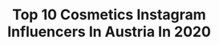 ---
title: Top 10 Cosmetics Instagram Influencers In Austria In 2020
description: Identify the most popular Instagram accounts on inBeat.
platform: Instagram
profiles:
  - username: "terezabudkova"
    fullname: >-
      Tereza Budková
    location: "Austria"
    followers: 77631
    engagement: 497
    commentsToLikes: 0.029766
    avatar: "https://scontent-atl3-1.cdninstagram.com/v/t51.2885-19/s320x320/73480706_1693470544121824_8933516805855510528_n.jpg?_nc_ht=scontent-atl3-1.cdninstagram.com&_nc_ohc=UtHZUcQX-z4AX8XMNsR&oh=53042d367dff3150e3a17b52ba4eef7f&oe=5EBC3919"
    verified: true
    hashtags: "#snikers, #behindthescenes, #bridalmakeup, #springfashion"
  - username: "albiinais"
    fullname: >-
      Albina Isufi
    location: "Austria"
    followers: 3358
    engagement: 4217
    commentsToLikes: 0.032035
    avatar: "https://scontent-ams4-1.cdninstagram.com/v/t51.2885-19/s320x320/89330390_497688834173849_652629660835774464_n.jpg?_nc_ht=scontent-ams4-1.cdninstagram.com&_nc_ohc=VU8xOyb31dwAX-B1-EB&oh=bc07a26112c2183326e983ce4ed30416&oe=5EB9C11E"
    verified: false
    hashtags: "#austria, #promotion, #motivation, #lips"
  - username: "thafreckledgirl"
    fullname: >-
      Natalie Haffar🐉
    location: "Austria"
    followers: 13074
    engagement: 849
    commentsToLikes: 0.026790
    avatar: "https://instagram.fkix2-1.fna.fbcdn.net/v/t51.2885-19/s320x320/77035845_3183981901826079_3690189605270716416_n.jpg?_nc_ht=instagram.fkix2-1.fna.fbcdn.net&_nc_ohc=YnQvU1srYJ0AX_Dr7zn&oh=ff64d70471815c7127003035aeeab200&oe=5EB6EB04"
    verified: false
    hashtags: "#lifeyourlifetothefullest, #giveittestraight, #lip, #foundation"
  - username: "tatjanakreuzmayr"
    fullname: >-
      Tatjana Kreuzmayr
    location: "Austria"
    followers: 104550
    engagement: 96
    commentsToLikes: 0.114715
    avatar: "https://scontent-lhr8-1.cdninstagram.com/v/t51.2885-19/s320x320/73512769_1158535297671071_7992065021158883328_n.jpg?_nc_ht=scontent-lhr8-1.cdninstagram.com&_nc_ohc=9MgGeancJYwAX-gCESZ&oh=496f17f781335547c11b82e13d8d0c61&oe=5EBB630D"
    verified: true
    hashtags: "#overthetop, #spaday, #runwaymyway, #unterfordert"
  - username: "ebruerkut"
    fullname: >-
      Ebru Erkut
    location: "Austria"
    followers: 186141
    engagement: 264
    commentsToLikes: 0.041766
    avatar: "https://scontent-bos3-1.cdninstagram.com/v/t51.2885-19/s320x320/81684549_470962163609829_164806248858910720_n.jpg?_nc_ht=scontent-bos3-1.cdninstagram.com&_nc_ohc=REQTgY0tGgYAX9NGH0q&oh=e9e1c59dfdeb51c595c5281a18539d89&oe=5EB8A586"
    verified: false
    hashtags: "#viennacitygirl, #makeupgiveaway, #outfitinspiration, #birthdaygirl"
  - username: "heartblood"
    fullname: >-
      RAPHAELA FUCHS
    location: "Austria"
    followers: 37223
    engagement: 211
    commentsToLikes: 0.044520
    avatar: "https://scontent-nrt1-1.cdninstagram.com/v/t51.2885-19/s320x320/80577046_631968584224964_1476459050257350656_n.jpg?_nc_ht=scontent-nrt1-1.cdninstagram.com&_nc_ohc=YgdcTTz6bZkAX_gyJPV&oh=4132dac2a0d20196732f6af37117af80&oe=5EB58B3F"
    verified: false
    hashtags: "#fashionblogger, #timetoreadabook, #outfitideas, #analoguephotography"
  - username: "nadjahluchovsky"
    fullname: >-
      Make-upArtist-Bodypainter💄🎨
    location: "Austria"
    followers: 34080
    engagement: 102
    commentsToLikes: 0.116953
    avatar: "https://scontent-lhr8-1.cdninstagram.com/v/t51.2885-19/s320x320/64493252_888233474851321_9222095843157344256_n.jpg?_nc_ht=scontent-lhr8-1.cdninstagram.com&_nc_ohc=2IJFsS3QXC8AX9QnGMX&oh=9593a6d7c5e23489799b9ff8aebcef91&oe=5EBA702F"
    verified: false
    hashtags: "#greenmakeup, #makeupisfun, #inspirecosmetic, #muaworld"
  - username: "paulawwolf"
    fullname: >-
      Paula Wolf
    location: "Austria"
    followers: 333470
    engagement: 364
    commentsToLikes: 0.054433
    avatar: "https://scontent-lhr8-1.cdninstagram.com/v/t51.2885-19/s320x320/72845951_2658464367716279_3930345437520723968_n.jpg?_nc_ht=scontent-lhr8-1.cdninstagram.com&_nc_ohc=Xa36xMsQkrQAX92Csws&oh=80a90f5a29469f046a3bc8487f0c63a8&oe=5EBA0A75"
    verified: false
    hashtags: "#toofaced, #revolutionxjakejamie, #starskinbeauty, #lashes"
  - username: "christintalksbeauty"
    fullname: >-
      Christin
    location: "Austria"
    followers: 3058
    engagement: 1327
    commentsToLikes: 0.131749
    avatar: "https://scontent-lhr8-1.cdninstagram.com/v/t51.2885-19/s320x320/79353406_744575269367746_4189513887399280640_n.jpg?_nc_ht=scontent-lhr8-1.cdninstagram.com&_nc_ohc=7TzlvSDcK7wAX9qWJ94&oh=50ccd2ae52494a614e0a3a727a432449&oe=5EBAAB02"
    verified: false
    hashtags: "#flattenthecurve"
  - username: "sheri_show"
    fullname: >-
      𝚂𝚑𝚚𝚕𝚊𝚠𝚊
    location: "Austria"
    followers: 66763
    engagement: 178
    commentsToLikes: 0.065485
    avatar: "https://scontent-nrt1-1.cdninstagram.com/v/t51.2885-19/s320x320/91023603_888527141561389_5481049693343449088_n.jpg?_nc_ht=scontent-nrt1-1.cdninstagram.com&_nc_ohc=q5HqpSRL-40AX91VSoe&oh=7d1dcfd76e2a74251d4a22f976841f1c&oe=5EA8AAAD"
    verified: false
    hashtags: "#kurdishvideo, #makeuplook, #sosulashes, #urbandecay"
---